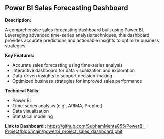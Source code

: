 ## Power BI Sales Forecasting Dashboard

**Description:**

A comprehensive sales forecasting dashboard built using Power BI. Leveraging advanced time-series analysis techniques, this dashboard provides accurate predictions and actionable insights to optimize business strategies.

**Key Features:**

- Accurate sales forecasting using time-series analysis
- Interactive dashboard for data visualization and exploration
- Data-driven insights to support decision-making
- Optimized business strategies for improved sales performance

**Technical Skills:**

- Power BI
- Time-series analysis (e.g., ARIMA, Prophet)
- Data visualization
- Statistical modeling

**Link to Dashboard :**
https://github.com/SubhamMehta055/PowerBI-Project/blob/main/powerbi_project_sales_dashboard.pbit
